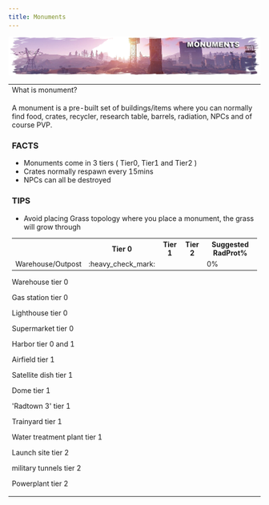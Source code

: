 ```yaml
---
title: Monuments
---
```


<p>
  
<center><img src="images/monuments.png"></center>

<p>
<table>
  <tr><td colspan="2">What is monument?</td></tr>
  <tr>
<td><p>A monument is a pre-built set of buildings/items where you can normally find food, crates, recycler, research table, barrels, radiation, NPCs and of course PVP.</p>
<h3>FACTS</h3>
<ul>
  <li>Monuments come in 3 tiers ( Tier0, Tier1 and Tier2 )</li>
  <li>Crates normally respawn every 15mins</li>
  <li>NPCs can all be destroyed</li>
</ul>  
 <h3>TIPS</h3>
 <ul>
    <li>Avoid placing Grass topology where you place a monument, the grass will grow through</li>
 </ul>
 
 <table>
    <tr>
      <th>&nbsp;</th>
      <th>Tier 0</th>
       <th>Tier 1</th>
       <th>Tier 2</th>
      <th>Suggested RadProt%</th>
  </tr>
  <tr>
    <td>Warehouse/Outpost</td>
    <td>:heavy_check_mark:</td>
    <td></td>
    <td></td>
    <td>0%</td>
  </tr>
 </table>
 
  Warehouse tier 0

Gas station tier 0

Lighthouse tier 0

Supermarket tier 0

Harbor tier 0 and 1

Airfield tier 1

Satellite dish tier 1

Dome tier 1

'Radtown 3' tier 1

Trainyard tier 1

Water treatment plant tier 1

Launch site tier 2

military tunnels tier 2

Powerplant tier 2
